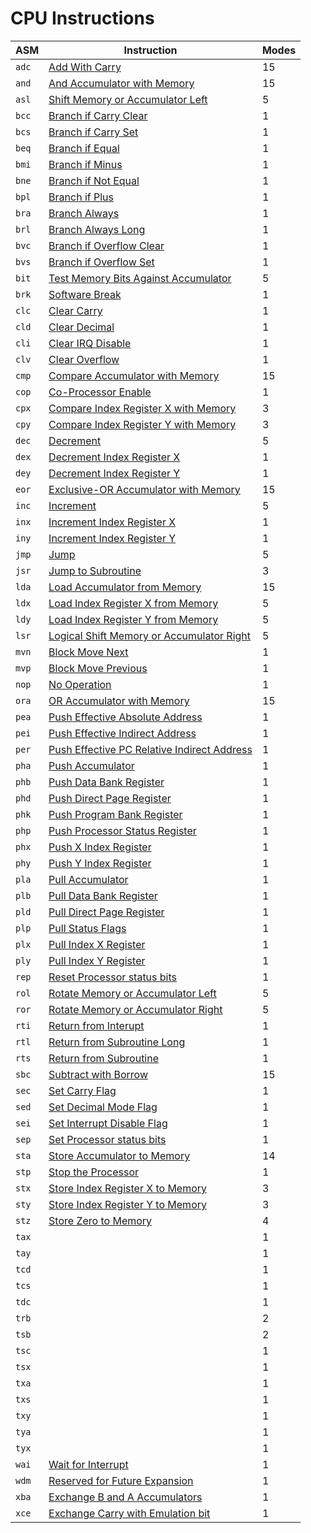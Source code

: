 
# CPU Instructions

| ASM   | Instruction                                               | Modes |
|-------|-----------------------------------------------------------|-------|
| `adc` | [Add With Carry](./adc#readme)                            | 15    |
| `and` | [And Accumulator with Memory](./and#readme)               | 15    |
| `asl` | [Shift Memory or Accumulator Left](./asl#readme)          | 5     |
| `bcc` | [Branch if Carry Clear](./b__#bcc)                        | 1     |
| `bcs` | [Branch if Carry Set](./b__#bcs)                          | 1     |
| `beq` | [Branch if Equal](./b__#beq)                              | 1     |
| `bmi` | [Branch if Minus](./b__#bmi)                              | 1     |
| `bne` | [Branch if Not Equal](./b__#bne)                          | 1     |
| `bpl` | [Branch if Plus](./b__#bpl)                               | 1     |
| `bra` | [Branch Always](./b__#bra)                                | 1     |
| `brl` | [Branch Always Long](./b__#brl)                           | 1     |
| `bvc` | [Branch if Overflow Clear](./b__#bvc)                     | 1     |
| `bvs` | [Branch if Overflow Set](./b__#bvs)                       | 1     |
| `bit` | [Test Memory Bits Against Accumulator](./bit#readme)      | 5     |
| `brk` | [Software Break](./brk#readme)                            | 1     |
| `clc` | [Clear Carry](./cl_#clc)                                  | 1     |
| `cld` | [Clear Decimal](./cl_#cld)                                | 1     |
| `cli` | [Clear IRQ Disable](./cl_#cli)                            | 1     |
| `clv` | [Clear Overflow](./cl_#clv)                               | 1     |
| `cmp` | [Compare Accumulator with Memory](./cmp)                  | 15    |
| `cop` | [Co-Processor Enable](./cop#readme)                       | 1     |
| `cpx` | [Compare Index Register X with Memory](./cp_#cpx)         | 3     |
| `cpy` | [Compare Index Register Y with Memory](./cp_#cpy)         | 3     |
| `dec` | [Decrement](./de_#dec)                                    | 5     |
| `dex` | [Decrement Index Register X](./de_#dex)                   | 1     |
| `dey` | [Decrement Index Register Y](./de_#dey)                   | 1     |
| `eor` | [Exclusive-OR Accumulator with Memory](./eor#readme)      | 15    |
| `inc` | [Increment](./in_#inc)                                    | 5     |
| `inx` | [Increment Index Register X](./in_#inx)                   | 1     |
| `iny` | [Increment Index Register Y](./in_#iny)                   | 1     |
| `jmp` | [Jump](./jmp#readme)                                      | 5     |
| `jsr` | [Jump to Subroutine](./jsr#readme)                        | 3     |
| `lda` | [Load Accumulator from Memory](./lda#readme)              | 15    |
| `ldx` | [Load Index Register X from Memory](./ld_#ldx)            | 5     |
| `ldy` | [Load Index Register Y from Memory](./ld_#ldy)            | 5     |
| `lsr` | [Logical Shift Memory or Accumulator Right](./lsr#readme) | 5     |
| `mvn` | [Block Move Next](./mv_#mvn)                              | 1     |
| `mvp` | [Block Move Previous](./mv_#mvp)                          | 1     |
| `nop` | [No Operation](./nop#readme)                              | 1     |
| `ora` | [OR Accumulator with Memory](./ora#readme)                | 15    |
| `pea` | [Push Effective Absolute Address](./ph_#pea)              | 1     |
| `pei` | [Push Effective Indirect Address](./ph_#pei)              | 1     |
| `per` | [Push Effective PC Relative Indirect Address](./ph_#per)  | 1     |
| `pha` | [Push Accumulator](./ph_#pha)                             | 1     |
| `phb` | [Push Data Bank Register](./ph_#phb)                      | 1     |
| `phd` | [Push Direct Page Register](./ph_#phd)                    | 1     |
| `phk` | [Push Program Bank Register](./ph_#phk)                   | 1     |
| `php` | [Push Processor Status Register](./ph_#php)               | 1     |
| `phx` | [Push X Index Register](./ph_#phx)                        | 1     |
| `phy` | [Push Y Index Register](./ph_#phy)                        | 1     |
| `pla` | [Pull Accumulator](./pl_#pla)                             | 1     |
| `plb` | [Pull Data Bank Register](./pl_#plb)                      | 1     |
| `pld` | [Pull Direct Page Register](./pl_#pld)                    | 1     |
| `plp` | [Pull Status Flags](./pl_#plp)                            | 1     |
| `plx` | [Pull Index X Register](./pl_#plx)                        | 1     |
| `ply` | [Pull Index Y Register](./pl_#ply)                        | 1     |
| `rep` | [Reset Processor status bits](./rep#readme)               | 1     |
| `rol` | [Rotate Memory or Accumulator Left](./rol#readme)         | 5     |
| `ror` | [Rotate Memory or Accumulator Right](./ror#readme)        | 5     |
| `rti` | [Return from Interupt](./rt_#rti)                         | 1     |
| `rtl` | [Return from Subroutine Long](./rt_#rtl)                  | 1     |
| `rts` | [Return from Subroutine](./rt_#rts)                       | 1     |
| `sbc` | [Subtract with Borrow](./sbc)                             | 15    |
| `sec` | [Set Carry Flag](./se_#sec)                               | 1     |
| `sed` | [Set Decimal Mode Flag](./se_#sed)                        | 1     |
| `sei` | [Set Interrupt Disable Flag](./se_#sei)                   | 1     |
| `sep` | [Set Processor status bits](./se_#sep)                    | 1     |
| `sta` | [Store Accumulator to Memory](./sta#readme)               | 14    |
| `stp` | [Stop the Processor](./stp#readme)                        | 1     |
| `stx` | [Store Index Register X to Memory](./st_#stx)             | 3     |
| `sty` | [Store Index Register Y to Memory](./st_#sty)             | 3     |
| `stz` | [Store Zero to Memory](./st_#stz)                         | 4     |
| `tax` |                                                           | 1     |
| `tay` |                                                           | 1     |
| `tcd` |                                                           | 1     |
| `tcs` |                                                           | 1     |
| `tdc` |                                                           | 1     |
| `trb` |                                                           | 2     |
| `tsb` |                                                           | 2     |
| `tsc` |                                                           | 1     |
| `tsx` |                                                           | 1     |
| `txa` |                                                           | 1     |
| `txs` |                                                           | 1     |
| `txy` |                                                           | 1     |
| `tya` |                                                           | 1     |
| `tyx` |                                                           | 1     |
| `wai` | [Wait for Interrupt](./wai#readme)                        | 1     |
| `wdm` | [Reserved for Future Expansion](./wdm#readme)             | 1     |
| `xba` | [Exchange B and A Accumulators](./xba#readme)             | 1     |
| `xce` | [Exchange Carry with Emulation bit](./xce#readme)         | 1     |
